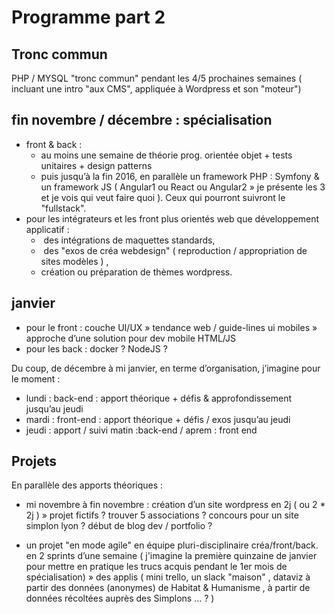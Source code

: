 # Programme part 2

## Tronc commun
PHP / MYSQL "tronc commun" pendant les 4/5 prochaines semaines ( incluant une intro "aux CMS", appliquée à Wordpress et son "moteur")

## fin novembre / décembre : spécialisation 

- front & back :
  - au moins une semaine de théorie prog. orientée objet + tests unitaires + design patterns
  - puis jusqu’à la fin 2016, en parallèle un framework PHP : Symfony & un framework JS ( Angular1 ou React ou Angular2 » je présente les 3 et je vois qui veut faire quoi ). Ceux qui pourront suivront le "fullstack". 
- pour les intégrateurs et les front plus orientés web que développement applicatif :
  -  des intégrations de maquettes standards,
  -  des "exos de créa webdesign" ( reproduction / appropriation de sites modèles ) , 
  - création ou préparation de thèmes wordpress.

## janvier

- pour le front : couche UI/UX » tendance web / guide-lines ui mobiles » approche d’une solution pour dev mobile HTML/JS
- pour les back : docker ? NodeJS ?


Du coup, de décembre à mi janvier, en terme d’organisation, j’imagine pour le moment : 
- lundi : back-end : apport théorique + défis & approfondissement jusqu’au jeudi
- mardi : front-end : apport théorique + défis / exos jusqu’au jeudi
- jeudi : apport / suivi matin :back-end / aprem : front end


## Projets

En parallèle des apports théoriques : 

- mi novembre à fin novembre : création d’un site wordpress en 2j ( ou 2 * 2j ) » projet fictifs ? trouver 5 associations ? concours pour un site simplon lyon ? début de blog dev / portfolio ?

- un projet "en mode agile" en équipe pluri-disciplinaire créa/front/back. en 2 sprints d’une semaine ( j'imagine la première quinzaine de janvier pour mettre en pratique les trucs acquis pendant le 1er mois de spécialisation) » des applis ( mini trello, un slack "maison" , dataviz à partir des données (anonymes) de Habitat & Humanisme , à partir de données récoltées auprès des Simplons … ? )
